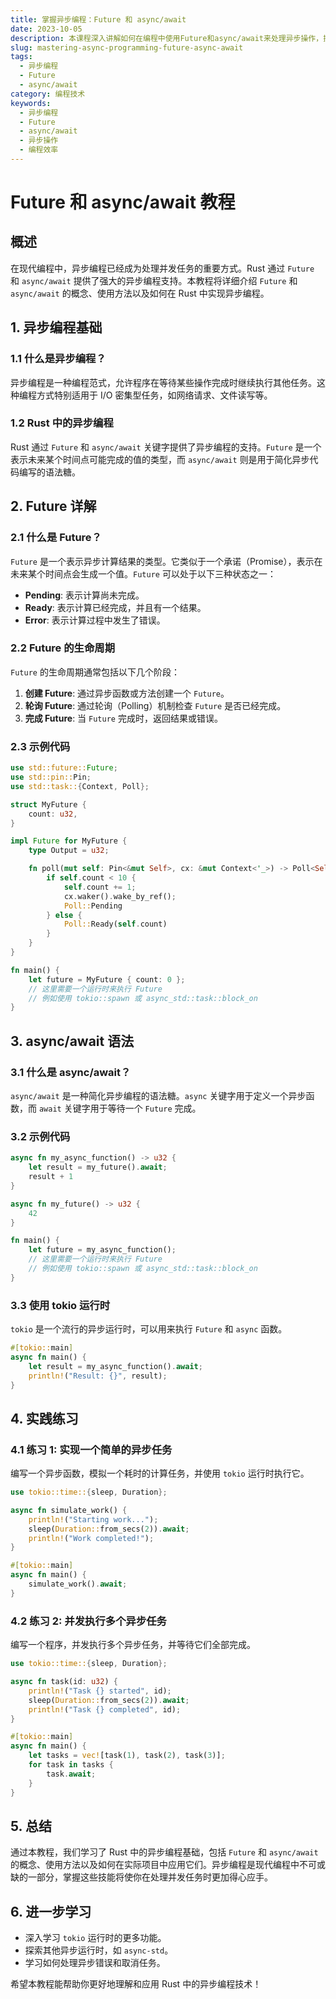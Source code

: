 ```yaml
---
title: 掌握异步编程：Future 和 async/await
date: 2023-10-05
description: 本课程深入讲解如何在编程中使用Future和async/await来处理异步操作，提高代码的效率和可读性。
slug: mastering-async-programming-future-async-await
tags:
  - 异步编程
  - Future
  - async/await
category: 编程技术
keywords:
  - 异步编程
  - Future
  - async/await
  - 异步操作
  - 编程效率
---
```


# Future 和 async/await 教程

## 概述

在现代编程中，异步编程已经成为处理并发任务的重要方式。Rust 通过 `Future` 和 `async/await` 提供了强大的异步编程支持。本教程将详细介绍 `Future` 和 `async/await` 的概念、使用方法以及如何在 Rust 中实现异步编程。

## 1. 异步编程基础

### 1.1 什么是异步编程？

异步编程是一种编程范式，允许程序在等待某些操作完成时继续执行其他任务。这种编程方式特别适用于 I/O 密集型任务，如网络请求、文件读写等。

### 1.2 Rust 中的异步编程

Rust 通过 `Future` 和 `async/await` 关键字提供了异步编程的支持。`Future` 是一个表示未来某个时间点可能完成的值的类型，而 `async/await` 则是用于简化异步代码编写的语法糖。

## 2. Future 详解

### 2.1 什么是 Future？

`Future` 是一个表示异步计算结果的类型。它类似于一个承诺（Promise），表示在未来某个时间点会生成一个值。`Future` 可以处于以下三种状态之一：

- **Pending**: 表示计算尚未完成。
- **Ready**: 表示计算已经完成，并且有一个结果。
- **Error**: 表示计算过程中发生了错误。

### 2.2 Future 的生命周期

`Future` 的生命周期通常包括以下几个阶段：

1. **创建 Future**: 通过异步函数或方法创建一个 `Future`。
2. **轮询 Future**: 通过轮询（Polling）机制检查 `Future` 是否已经完成。
3. **完成 Future**: 当 `Future` 完成时，返回结果或错误。

### 2.3 示例代码

```rust
use std::future::Future;
use std::pin::Pin;
use std::task::{Context, Poll};

struct MyFuture {
    count: u32,
}

impl Future for MyFuture {
    type Output = u32;

    fn poll(mut self: Pin<&mut Self>, cx: &mut Context<'_>) -> Poll<Self::Output> {
        if self.count < 10 {
            self.count += 1;
            cx.waker().wake_by_ref();
            Poll::Pending
        } else {
            Poll::Ready(self.count)
        }
    }
}

fn main() {
    let future = MyFuture { count: 0 };
    // 这里需要一个运行时来执行 Future
    // 例如使用 tokio::spawn 或 async_std::task::block_on
}
```

## 3. async/await 语法

### 3.1 什么是 async/await？

`async/await` 是一种简化异步编程的语法糖。`async` 关键字用于定义一个异步函数，而 `await` 关键字用于等待一个 `Future` 完成。

### 3.2 示例代码

```rust
async fn my_async_function() -> u32 {
    let result = my_future().await;
    result + 1
}

async fn my_future() -> u32 {
    42
}

fn main() {
    let future = my_async_function();
    // 这里需要一个运行时来执行 Future
    // 例如使用 tokio::spawn 或 async_std::task::block_on
}
```

### 3.3 使用 tokio 运行时

`tokio` 是一个流行的异步运行时，可以用来执行 `Future` 和 `async` 函数。

```rust
#[tokio::main]
async fn main() {
    let result = my_async_function().await;
    println!("Result: {}", result);
}
```

## 4. 实践练习

### 4.1 练习 1: 实现一个简单的异步任务

编写一个异步函数，模拟一个耗时的计算任务，并使用 `tokio` 运行时执行它。

```rust
use tokio::time::{sleep, Duration};

async fn simulate_work() {
    println!("Starting work...");
    sleep(Duration::from_secs(2)).await;
    println!("Work completed!");
}

#[tokio::main]
async fn main() {
    simulate_work().await;
}
```

### 4.2 练习 2: 并发执行多个异步任务

编写一个程序，并发执行多个异步任务，并等待它们全部完成。

```rust
use tokio::time::{sleep, Duration};

async fn task(id: u32) {
    println!("Task {} started", id);
    sleep(Duration::from_secs(2)).await;
    println!("Task {} completed", id);
}

#[tokio::main]
async fn main() {
    let tasks = vec![task(1), task(2), task(3)];
    for task in tasks {
        task.await;
    }
}
```

## 5. 总结

通过本教程，我们学习了 Rust 中的异步编程基础，包括 `Future` 和 `async/await` 的概念、使用方法以及如何在实际项目中应用它们。异步编程是现代编程中不可或缺的一部分，掌握这些技能将使你在处理并发任务时更加得心应手。

## 6. 进一步学习

- 深入学习 `tokio` 运行时的更多功能。
- 探索其他异步运行时，如 `async-std`。
- 学习如何处理异步错误和取消任务。

希望本教程能帮助你更好地理解和应用 Rust 中的异步编程技术！
